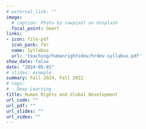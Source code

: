 ```yaml
---
# external_link: ""
image:
  # caption: Photo by rawpixel on Unsplash
  focal_point: Smart
links:
- icon: file-pdf
  icon_pack: far
  name: Syllabus
  url: 'teaching/humanrightsdev/hrdev-syllabus.pdf'
show_date: false
date: "2024-05-01"
# slides: example
summary: Fall 2024, Fall 2022
# tags:
# - Deep Learning
title: Human Rights and Global Development
url_code: ""
url_pdf: ""
url_slides: ""
url_video: ""
---
```

